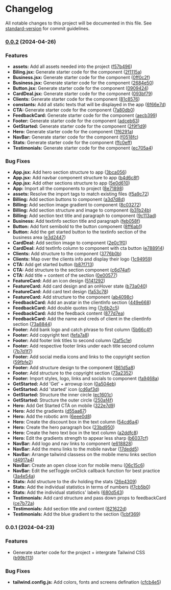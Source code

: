 # Changelog

All notable changes to this project will be documented in this file. See [standard-version](https://github.com/conventional-changelog/standard-version) for commit guidelines.

### [0.0.2](https://github.com/spectr-e/bank-app/compare/v0.0.1...v0.0.2) (2024-04-26)


### Features

* **assets:** Add all assets needed into the project ([f57b496](https://github.com/spectr-e/bank-app/commit/f57b496ea5792c265849e1e1a9a31677c50ab7d5))
* **Biling.jsx:** Generate starter code for the component ([2f1115a](https://github.com/spectr-e/bank-app/commit/2f1115aae91d5ff4c582d2c8c2f13b412c25132b))
* **Business.jsx:** Generate starter code for the component ([0ff0c2f](https://github.com/spectr-e/bank-app/commit/0ff0c2f925355651928ab22e111e6e420702005d))
* **Business.jsx:** Generate starter code for the component ([2684e50](https://github.com/spectr-e/bank-app/commit/2684e5049e031e7e56bd3a25fd0b9940327d43c6))
* **Button.jsx:** Generate starter code for the component ([0909424](https://github.com/spectr-e/bank-app/commit/090942427587a5bc0fa17a0768e9391f88c2214f))
* **CardDeal.jsx:** Generate starter code for the component ([093bf79](https://github.com/spectr-e/bank-app/commit/093bf791a166e7667950e9d0ec1195a4e45af48f))
* **Clients:** Generate starter code for the component ([81c8576](https://github.com/spectr-e/bank-app/commit/81c8576960fd82d0e6b677489b74daee728f72bd))
* **constants:** Add all static texts that will be displayed in the app ([6f66e7d](https://github.com/spectr-e/bank-app/commit/6f66e7dd6496f33be9305ea9ac2971c246dc9b37))
* **CTA:** Generate starter code for the component ([7a80db0](https://github.com/spectr-e/bank-app/commit/7a80db0ad0b38523ab36d4ed95b671c3b437266c))
* **FeedbackCard:** Generate starter code for the component ([aecb399](https://github.com/spectr-e/bank-app/commit/aecb3993501b2989145d3fed81252dbca0e2d9b2))
* **Footer:** Generate starter code for the component ([adceb63](https://github.com/spectr-e/bank-app/commit/adceb63bdeb286255b1770d5127ae1015fe78532))
* **GetStarted:** Generate starter code for the component ([2f9f1d9](https://github.com/spectr-e/bank-app/commit/2f9f1d9fb19d4b781aa1209bbfb36b97def86ac6))
* **Hero:** Generate starter code for the component ([1f6291a](https://github.com/spectr-e/bank-app/commit/1f6291a48c842b59c932b7354f70a7f3da3ca49a))
* **NavBar:** Generate starter code for the component ([f0518fc](https://github.com/spectr-e/bank-app/commit/f0518fcd20658b0684aedb2adb14a5e7c5a6f806))
* **Stats:** Generate starter code for the component ([ffc0eff](https://github.com/spectr-e/bank-app/commit/ffc0effce8596f7d83649e951c5edcf6b33b3e62))
* **Testimonials:** Generate starter code for the component ([ec705a4](https://github.com/spectr-e/bank-app/commit/ec705a424ea1ebe7f56eb52f5ab629d899384891))


### Bug Fixes

* **App.jsx:** Add hero section structure to app ([3bca056](https://github.com/spectr-e/bank-app/commit/3bca0563a66763cb9eb482297fa8078e7268b4f7))
* **App.jsx:** Add navbar component structure to app ([b4d6c8f](https://github.com/spectr-e/bank-app/commit/b4d6c8f35f95f0ea1182606f47ebf3e184a4ca0a))
* **App.jsx:** Add other sections structure to app ([5e0d610](https://github.com/spectr-e/bank-app/commit/5e0d6102291480826610ccfb3409631620097779))
* **App:** Import all the components to project ([8e71898](https://github.com/spectr-e/bank-app/commit/8e7189812b4da76cddf7db4da1767260753b89fc))
* **assets:** Resolve the import tags to match existing files ([f5a9c72](https://github.com/spectr-e/bank-app/commit/f5a9c7222d6734782d794486cefd32ceb904122e))
* **Billing:** Add section buttons to component ([a3d7d8d](https://github.com/spectr-e/bank-app/commit/a3d7d8d06a78a54f522bad5221dbbd207cdec341))
* **Billing:** Add section image gradient to component ([8c03272](https://github.com/spectr-e/bank-app/commit/8c03272b93d8313cab707332eb1e46895d12f319))
* **Billing:** Add section structure and image to component ([b31b24b](https://github.com/spectr-e/bank-app/commit/b31b24b35d6010279a4d0689a3296e13f02b26a9))
* **Billing:** Add section text title and paragraph to component ([9c113ad](https://github.com/spectr-e/bank-app/commit/9c113ade5f8087a0f19f49d13d124ebdf37a19d5))
* **Business:** Add textinfo section title and paragraph ([feb058f](https://github.com/spectr-e/bank-app/commit/feb058fce35f01dab19bbb05e143056e8d225de0))
* **Button:** Add font semibold to the button component ([8ff6ab1](https://github.com/spectr-e/bank-app/commit/8ff6ab17255e415c3e78c8e031a1b79861d6b48a))
* **Button:** Add the get started button to the textinfo section of the business area ([e3d2447](https://github.com/spectr-e/bank-app/commit/e3d24473082f06f8e43e2a231dcef0c0ef0f2393))
* **CardDeal:** Add section image to component ([2e0c1f0](https://github.com/spectr-e/bank-app/commit/2e0c1f0863c0751b3ff0e2b4812318fa6d8db615))
* **CardDeal:** Add textInfo column to component with cta button ([e788914](https://github.com/spectr-e/bank-app/commit/e78891486b4dba636962e3dcf12901834882233b))
* **Clients:** Add structure to the component ([3776b0b](https://github.com/spectr-e/bank-app/commit/3776b0b5f8d8552cee9088c67cc2c3380895873b))
* **Clients:** Map over the clients info and display their logo ([1c94959](https://github.com/spectr-e/bank-app/commit/1c9495933a7c5800fbea12ba0061d7f108cf9e83))
* **CTA:** Add get started button ([b87f713](https://github.com/spectr-e/bank-app/commit/b87f71349a14f463b1a46652d7730fbfb705e74c))
* **CTA:** Add structure to the section component ([c6d74af](https://github.com/spectr-e/bank-app/commit/c6d74afc00c02fb95130eb565e7728e1e6cfa295))
* **CTA:** Add title + content of the section ([0e00577](https://github.com/spectr-e/bank-app/commit/0e00577465c9306d8500cf2e09071ef29390c47d))
* **FeatureCard:** Add an icon design ([5141292](https://github.com/spectr-e/bank-app/commit/51412924317394e5464e1d1bb5d25d3c9913f4c1))
* **FeatureCard:** Add card design and an onHover state ([b73a040](https://github.com/spectr-e/bank-app/commit/b73a040b586084b12d46e67f20b5a8582b6569e9))
* **FeatureCard:** Add card text design ([fa53c78](https://github.com/spectr-e/bank-app/commit/fa53c78e76686eacddea39ad208eb8bf57a5bf6e))
* **FeatureCard:** Add structure to the component ([ab4098c](https://github.com/spectr-e/bank-app/commit/ab4098c6f5151d7508ee3034cfdadf2e7b75a788))
* **FeedbackCard:** Add an avatar  in the clientInfo section ([449e668](https://github.com/spectr-e/bank-app/commit/449e668c0d44b7441bcfb683e8914bc6b0914ea7))
* **FeedbackCard:** Add double quotes img ([7c6b2c5](https://github.com/spectr-e/bank-app/commit/7c6b2c575ea122817931756d3d0e1971e764f039))
* **FeedbackCard:** Add the feedback content ([877d7ea](https://github.com/spectr-e/bank-app/commit/877d7ea126992141e6dc8e43b9659fad0cbeed8b))
* **FeedbackCard:** Add the name and creds of client  in the clientInfo section ([73a8844](https://github.com/spectr-e/bank-app/commit/73a884492be3cfcc1b46f26874a0e7d9a22251a6))
* **Footer:** Add bank logo and catch phrase to first column ([5b66c4f](https://github.com/spectr-e/bank-app/commit/5b66c4fedee9716959805686ca81a472d88174de))
* **Footer:** Add copyright text ([fefa7a8](https://github.com/spectr-e/bank-app/commit/fefa7a8269c78c0ea751bc2ecf735e324cc5f6a8))
* **Footer:** Add footer link titles to second column ([2af5c1e](https://github.com/spectr-e/bank-app/commit/2af5c1e4b2c05a06898da7fd48f4d1108007ca13))
* **Footer:** Add respective footer links under each title second column ([7b7d1f7](https://github.com/spectr-e/bank-app/commit/7b7d1f7c20fcf342282bfde32ec80630124e0fcc))
* **Footer:** Add social media icons and links to the copyright section ([59fbfe2](https://github.com/spectr-e/bank-app/commit/59fbfe232f19b03c1ecc5611bc19f764e90b1ff6))
* **Footer:** Add structure design to the component ([861d5a8](https://github.com/spectr-e/bank-app/commit/861d5a874473088431ab10aa081ed60766cf3c4a))
* **Footer:** Add structure to the copyright section ([73a2352](https://github.com/spectr-e/bank-app/commit/73a2352932c976f25b6e0f0c42711f72bdcb4d0f))
* **Footer:** Import styles, logo, links and socials to component ([fa9468a](https://github.com/spectr-e/bank-app/commit/fa9468a7c9871c9fb78e09187facfa4726ecc273))
* **GetStarted:** Add 'Get' + arrowup icon ([0a504eb](https://github.com/spectr-e/bank-app/commit/0a504eb65e0ffa41dcbd24934618e5e4970319a1))
* **GetStarted:** Add 'started' icon ([cd6af3d](https://github.com/spectr-e/bank-app/commit/cd6af3decbb5680dec686f03e29a308d28fef204))
* **GetStarted:** Structure the inner circle ([ec1601c](https://github.com/spectr-e/bank-app/commit/ec1601c68b8cb2f7aa1a7c9dcf6e0ddb8f85f0ad))
* **GetStarted:** Structure the outer circle ([250af4f](https://github.com/spectr-e/bank-app/commit/250af4f82ee17c3aa7507b625bedd9baa61cfe4a))
* **Hero:** Add Get Started CTA on mobile ([322e7d9](https://github.com/spectr-e/bank-app/commit/322e7d927dfa37a0a762a66193ee61b2823d56c5))
* **Hero:** Add the gradients ([d55aa67](https://github.com/spectr-e/bank-app/commit/d55aa67fc91a751cc65bf9ce194ae0ad1fc50382))
* **Hero:** Add the robotic arm ([6eee0d8](https://github.com/spectr-e/bank-app/commit/6eee0d83e0f3fdf75eebc0cc928a9374e1d6dcd2))
* **Hero:** Create the discount box in the text column ([54cd6a4](https://github.com/spectr-e/bank-app/commit/54cd6a4af0b5e1f719ff165cf88ad623a8a21608))
* **Hero:** Create the hero paragraph box ([23bd950](https://github.com/spectr-e/bank-app/commit/23bd9507573df341f2a48e1f319926ab4185c5b4))
* **Hero:** Create the hero text box in the text column ([a2ddfc8](https://github.com/spectr-e/bank-app/commit/a2ddfc81c9839be6ed485dd9c37d930ec1894bc3))
* **Hero:** Edit the gradients strength to appear less sharp ([b6037cf](https://github.com/spectr-e/bank-app/commit/b6037cf1b1bf2f72bc6240203ad869f9c8bdbd05))
* **NavBar:** Add logo and nav links to component ([e618828](https://github.com/spectr-e/bank-app/commit/e618828c7f0dfba837f72ba3c88b9d60c500e7fe))
* **NavBar:** Add the menu links to the mobile navbar ([17dedd5](https://github.com/spectr-e/bank-app/commit/17dedd58fa966fd39d23401a9169a3eba79c1d76))
* **NavBar:** Arrange tailwind classess on the mobile menu links section ([d4917a4](https://github.com/spectr-e/bank-app/commit/d4917a420cb73829ba8f2340265f01358c2abf41))
* **NavBar:** Create an open close icon for mobile menu ([06c15c6](https://github.com/spectr-e/bank-app/commit/06c15c6b834b5437f4477bf44adebb12eb0884d8))
* **NavBar:** Edit the setToggle onClick callback function for best practice ([3a4e54a](https://github.com/spectr-e/bank-app/commit/3a4e54a4e8b17ba7c3f39fcbb383f2203a71f686))
* **Stats:** Add structure to the div holding the stats ([26e4309](https://github.com/spectr-e/bank-app/commit/26e43096d14d0ab3f96281272d757ff0b06b6ff5))
* **Stats:** Add the individual statistics in terms of numbers ([f7cb5b0](https://github.com/spectr-e/bank-app/commit/f7cb5b04f436201a4e6eb01f8b683522fc2f92b5))
* **Stats:** Add the individual statistics' labels ([680d543](https://github.com/spectr-e/bank-app/commit/680d5431048325e4159f5b560364007095a5222d))
* **Testimonials:** Add card structure and pass down props to feedbackCard ([ce7b72a](https://github.com/spectr-e/bank-app/commit/ce7b72a5de11c4e624057c9fc4811593f9c99200))
* **Testimonials:** Add section title and content ([821622d](https://github.com/spectr-e/bank-app/commit/821622de156f64b5ad91668b06bc8fbc288aa1d9))
* **Testimonials:** Add the blue gradient to the section ([1cbf369](https://github.com/spectr-e/bank-app/commit/1cbf369762d957653db6b6e1e036e02e4e3d49ac))

### 0.0.1 (2024-04-23)


### Features

* Generate starter code for the project + intergrate Tailwind CSS ([b99b113](https://github.com/spectr-e/bank-app/commit/b99b11338aadc8ad4b54536a599989ddd1223173))


### Bug Fixes

* **tailwind.config.js:** Add colors, fonts and screens defination ([cfcb4e5](https://github.com/spectr-e/bank-app/commit/cfcb4e5f1e4e5a8d00811676f6896e21992aac2b))

